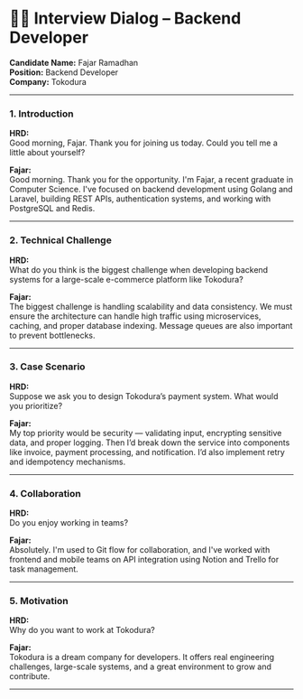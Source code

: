 # 🧑‍💻 Interview Dialog – Backend Developer  
**Candidate Name:** Fajar Ramadhan  
**Position:** Backend Developer  
**Company:** Tokodura  

---

### **1. Introduction**

**HRD:**  
Good morning, Fajar. Thank you for joining us today. Could you tell me a little about yourself?

**Fajar:**  
Good morning. Thank you for the opportunity. I'm Fajar, a recent graduate in Computer Science. I've focused on backend development using Golang and Laravel, building REST APIs, authentication systems, and working with PostgreSQL and Redis.

---

### **2. Technical Challenge**

**HRD:**  
What do you think is the biggest challenge when developing backend systems for a large-scale e-commerce platform like Tokodura?

**Fajar:**  
The biggest challenge is handling scalability and data consistency. We must ensure the architecture can handle high traffic using microservices, caching, and proper database indexing. Message queues are also important to prevent bottlenecks.

---

### **3. Case Scenario**

**HRD:**  
Suppose we ask you to design Tokodura’s payment system. What would you prioritize?

**Fajar:**  
My top priority would be security — validating input, encrypting sensitive data, and proper logging. Then I’d break down the service into components like invoice, payment processing, and notification. I’d also implement retry and idempotency mechanisms.

---

### **4. Collaboration**

**HRD:**  
Do you enjoy working in teams?

**Fajar:**  
Absolutely. I'm used to Git flow for collaboration, and I've worked with frontend and mobile teams on API integration using Notion and Trello for task management.

---

### **5. Motivation**

**HRD:**  
Why do you want to work at Tokodura?

**Fajar:**  
Tokodura is a dream company for developers. It offers real engineering challenges, large-scale systems, and a great environment to grow and contribute.

---

